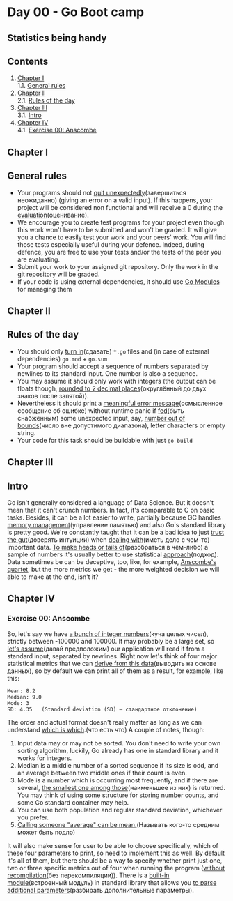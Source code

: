 # Day 00 - Go Boot camp

## Statistics being handy

## Contents

1. [Chapter I](#chapter-i) \
    1.1. [General rules](#general-rules)
2. [Chapter II](#chapter-ii) \
    2.1. [Rules of the day](#rules-of-the-day)
3. [Chapter III](#chapter-iii) \
    3.1. [Intro](#intro)
4. [Chapter IV](#chapter-iv) \
    4.1. [Exercise 00: Anscombe](#exercise-00-anscombe)


<h2 id="chapter-i" >Chapter I</h2>
<h2 id="general-rules" >General rules</h2>

- Your programs should not <ins>quit unexpectedly</ins>(завершиться неожиданно) (giving an error on a valid input). If this happens, your project will be considered non functional and will receive a 0 during the <ins>evaluation</ins>(оценивание).
- We encourage you to create test programs for your project even though this work won't have to be submitted and won't be graded. It will give you a chance to easily test your work and your peers' work. You will find those tests especially useful during your defence. Indeed, during defence, you are free to use your tests and/or the tests of the peer you are evaluating.
- Submit your work to your assigned git repository. Only the work in the git repository will be graded.
- If your code is using external dependencies, it should use [Go Modules](https://go.dev/blog/using-go-modules) for managing them

<h2 id="chapter-ii" >Chapter II</h2>
<h2 id="rules-of-the-day" >Rules of the day</h2>

- You should only <ins>turn in</ins>(сдавать) `*.go` files and (in case of external dependencies) `go.mod` + `go.sum`
- Your program should accept a sequence of numbers separated by newlines to its standard input. One number is also a sequence.
- You may assume it should only work with integers (the output can be floats though, <ins>rounded to 2 decimal places</ins>(округлённый до двух знаков после запятой)).
- Nevertheless it should print a <ins>meaningful error message</ins>(осмысленное сообщение об ошибке) without runtime panic if <ins>fed</ins>(быть снабжённым) some unexpected input, say, <ins>number out of bounds</ins>(число вне допустимого диапазона), letter characters or empty string.
- Your code for this task should be buildable with just `go build`

<h2 id="chapter-iii" >Chapter III</h2>
<h2 id="intro" >Intro</h2>

Go isn't generally considered a language of Data Science. But it doesn't mean that it can't crunch
numbers. In fact, it's comparable to C on basic tasks. Besides, it can be a lot easier to write, 
partially because GC handles <ins>memory management</ins>(управление памятью) and also Go's standard library is pretty good.
We're constantly taught that it can be a bad idea to just <ins>trust the gut</ins>(доверять интуиции) when <ins>dealing with</ins>(иметь дело с чем-то) 
important data. <ins>To make heads or tails of</ins>(разобраться в чём-либо) a sample of numbers it's usually better to use
statistical <ins>approach</ins>(подход). Data sometimes be can be deceptive, too, like, for example,
[Anscombe's quartet](https://en.wikipedia.org/wiki/Anscombe%27s_quartet), but the more metrics
we get - the more weighted decision we will able to make at the end, isn't it?


<h2 id="chapter-iv" >Chapter IV</h2>
<h3 id="ex00">Exercise 00: Anscombe</h3>


So, let's say we have <ins>a bunch of integer numbers</ins>(куча целых чисел), strictly between -100000 and 100000. It may 
probably be a large set, so <ins>let's assume</ins>(давай предположим) our application will read it from a standard input, 
separated by newlines. Right now let's think of four major statistical metrics that we can <ins>derive
from this data</ins>(выводить на основе данных), so by default we can print all of them as a result, for example, like this:

```
Mean: 8.2
Median: 9.0
Mode: 3
SD: 4.35   (Standard deviation (SD) – стандартное отклонение)
```

The order and actual format doesn't really matter as long as we can understand <ins>which is which</ins>.(что есть что) 
A couple of notes, though:

1) Input data may or may not be sorted. You don't need to write your own sorting algorithm,
luckily, Go already has one in standard library and it works for integers.
2) Median is a middle number of a sorted sequence if its size is odd, and an average between
two middle ones if their count is even.
3) Mode is a number which is occurring most frequently, and if there are several, <ins>the smallest one
among those</ins>(наименьшее из них) is returned. You may think of using some structure for storing number counts, and some
Go standard container may help.
4) You can use both population and regular standard deviation, whichever you prefer.
5) <ins>Calling someone "average" can be mean.</ins>(Называть кого-то средним может быть подло)

It will also make sense for user to be able to choose specifically, which of these four parameters
to print, so need to implement this as well. By default it's all of them, but there should be 
a way to specify whether print just one, two or three specific metrics out of four when running
the program (<ins>without recompilation</ins>(без перекомпиляции)). There is a <ins>built-in module</ins>(встроенный модуль) in standard library that allows you 
<ins>to parse additional parameters</ins>(разбирать дополнительные параметры).